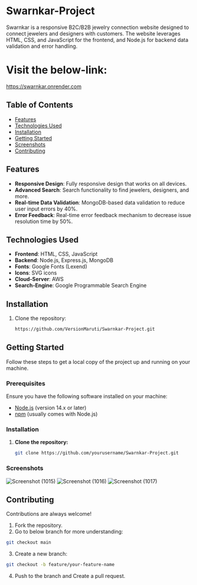 # Swarnkar-Project

Swarnkar is a responsive B2C/B2B jewelry connection website designed to connect jewelers and designers with customers. The website leverages HTML, CSS, and JavaScript for the frontend, and Node.js for backend data validation and error handling.

# Visit the below-link:
https://swarnkar.onrender.com

## Table of Contents

- [Features](#features)
- [Technologies Used](#technologies-used)
- [Installation](#installation)
- [Getting Started](#gettingstarted)
- [Screenshots](#project-structure)
- [Contributing](#contributing)

## Features

- **Responsive Design**: Fully responsive design that works on all devices.
- **Advanced Search**: Search functionality to find jewelers, designers, and more.
- **Real-time Data Validation**: MongoDB-based data validation to reduce user input errors by 40%.
- **Error Feedback**: Real-time error feedback mechanism to decrease issue resolution time by 50%.

## Technologies Used

- **Frontend**: HTML, CSS, JavaScript
- **Backend**: Node.js, Express.js, MongoDB
- **Fonts**: Google Fonts (Lexend)
- **Icons**: SVG icons
- **Cloud-Server**: AWS
- **Search-Engine**: Google Programmable Search Engine

## Installation

1. Clone the repository:
   ```sh
   https://github.com/VersionMaruti/Swarnkar-Project.git
   ```

## Getting Started

Follow these steps to get a local copy of the project up and running on your machine.

### Prerequisites

Ensure you have the following software installed on your machine:

- [Node.js](https://nodejs.org/) (version 14.x or later)
- [npm](https://www.npmjs.com/) (usually comes with Node.js)

### Installation

1. **Clone the repository:**

   ```sh
   git clone https://github.com/yourusername/Swarnkar-Project.git

### Screenshots
![Screenshot (1015)](https://github.com/VersionMaruti/Swarnkar-Project/assets/156605831/ea34bbde-07f7-4b7c-9cf1-90c5d46b9963)
![Screenshot (1016)](https://github.com/VersionMaruti/Swarnkar-Project/assets/156605831/9e46a6a2-cb03-4236-9cf1-3bd9266e065e)
![Screenshot (1017)](https://github.com/VersionMaruti/Swarnkar-Project/assets/156605831/974979c2-158a-4d11-b5c6-cad4521eba78)

## Contributing

Contributions are always welcome!

1. Fork the repository.
2. Go to below branch for more understanding:
```sh
git checkout main
```
3. Create a new branch:
```sh
git checkout -b feature/your-feature-name
```
4. Push to the branch and Create a pull request.

